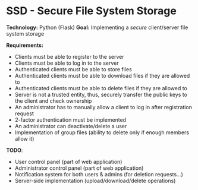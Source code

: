 # SSD - Secure File System Storage
**Technology:** Python (Flask)
**Goal:** Implementing a *secure* client/server file system storage

**Requirements:**

 - Clients must be able to register to the server
 - Clients must be able to log in to the server
 - Authenticated clients must be able to store files
 - Authenticated clients must be able to download files if they are allowed to
 - Authenticated clients must be able to delete files if they are allowed to
 - Server is not a trusted entity, thus, securely transfer the public keys to the client and check ownership
 - An administrator has to manually allow a client to log in after registration request
 - 2-factor authentication must be implemented
 - An administrator can deactivate/delete a user
 - Implementation of group files (ability to delete only if enough members allow it)

**TODO**:
- User control panel (part of web application)
- Administrator control panel (part of web application)
- Notification system for both users & admins (for deletion requests...)
- Server-side implementation (upload/download/delete operations)
